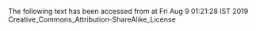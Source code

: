 The following text has been accessed from at Fri Aug 9 01:21:28 IST 2019
Creative_Commons_Attribution-ShareAlike_License
